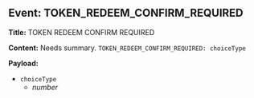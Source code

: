 ## Event: TOKEN_REDEEM_CONFIRM_REQUIRED

**Title:** TOKEN REDEEM CONFIRM REQUIRED

**Content:**
Needs summary.
`TOKEN_REDEEM_CONFIRM_REQUIRED: choiceType`

**Payload:**
- `choiceType`
  - *number*